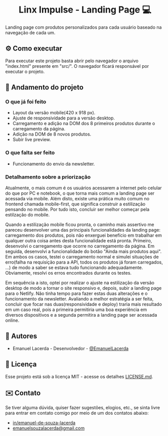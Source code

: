 <h1 align="center" style="font-weight: bold;">Linx Impulse - Landing Page 💻</h1>

Landing page com produtos personalizados para cada usuário baseado na navegação de cada um.

<h2 id="running">⚙️ Como executar </h2>

Para executar este projeto basta abrir pelo navegador o arquivo "index.html" presente em "src/". O navegador ficará responsável por executar o projeto.

<h2 id="running">📄 Andamento do projeto</h2>

<h3>O que já foi feito</h3>

- Layout da versão mobile(420 x 918 px).
- Ajuste de responsividade para a versão desktop.
- Carregamento e adição na DOM dos 8 primeiros produtos durante o carregamento da página.
- Adição na DOM de 8 novos produtos.
- Subir live preview.

<h3>O que falta ser feito</h3>

- Funcionamento do envio da newsletter.

<h3>Detalhamento sobre a priorização</h3>

Atualmente, o mais comum é os usuários acessarem a internet pelo celular do que por PC e notebook, o que torna mais comum a landing page ser acessada via mobile. Além disto, existe uma prática muito comum no frontend chamada mobile-first, que significa construir a estilização pensando no mobile. Por tudo isto, concluir ser melhor começar pela estilzação do mobile.

Quando a estilização mobile ficou pronta, o caminho mais assertivo me pareceu desenvolver uma das principais funcionalidades da landing page: carregamento dos produtos, pois não enxerguei benefício em trabalhar em qualquer outra coisa antes desta funcionalidade está pronta. Primeiro, desenvolvi o carregamento que ocorre no carregamento da página. Em seguida, desenvolvi a funcionalidade do botão "Ainda mais produtos aqui". Em ambos os casos, testei o carregamento normal e simulei situações de erro(falha na requisição para a API, todos os produtos já foram carregados, ...) de modo a saber se estava tudo funcionando adequadamente. Obviamente, resolvi os erros encontrados durante os testes. 

Em sequência a isto, optei por realizar o ajuste na estilização da versão desktop de modo a tornar o site responsivo e, depois, subir a landing page para o Netlify. Não tinha tempo para fazer estas duas alterações e o funcionamento da newsletter. Avaliando a melhor estratégia a ser feita, concluir que focar nas duas(responsividade e deploy) traria mais resultado em um caso real, pois a primeira permitiria uma boa experiência em diversos dispositivos e a segunda permitira a landing page ser acessada online.


<h2 id="projec-actors">👷 Autores</h2>

* Emanuel Lacerda - Desenvolvedor - [@EmanuelLacerda](https://github.com/EmanuelLacerda/)

<h2 id="licenca">📄 Licença</h2>
Esse projeto está sob a licença MIT - acesse os detalhes <a href="https://github.com/EmanuelLacerda/kairos-webapp/blob/main/LICENSE">LICENSE.md</a>.

<h2 id="contact">✉️ Contato</h2>
Se tiver alguma dúvida, quiser fazer sugestões, elogios, etc., se sinta livre para entrar em contato comigo por meio de um dos contatos abaixo:

- [in/emanuel-de-souza-lacerda](https://www.linkedin.com/in/emanuel-de-souza-lacerda/)
- emanuelsouzalacerda@gmail.com

